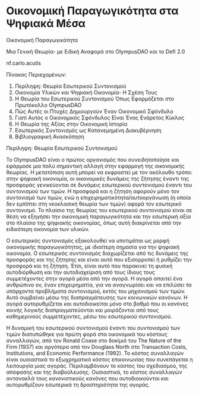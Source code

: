 # Οικονομική Παραγωγικότητα στα Ψηφιακά Μέσα

Οικονομική Παραγωγικότητα

Μια Γενική Θεωρία- με Ειδική Αναφορά στο OlympusDAO και το Defi 2.0

nf.carlo.acutis

Πίνακας Περιεχομένων:



1. Περίληψη: Θεωρία Εσωτερικού Συντονισμού
2. Οικονομία Υλικών και Ψηφιακή Οικονομία- Η Σχέση Τους
3. Η Θεωρία του Εσωτερικού Συντονισμού Όπως Εφαρμόζεται στο Πρωτόκολλο OlympusDAO
4. Πώς Αυτές οι Πτυχές Δημιουργούν Έναν Οικονομικό Σφόνδυλο
5. Γιατί Αυτός ο Οικονομικός Σφόνδυλος Είναι Ένας Ενάρετος Κύκλος
6. Η Θεωρία της Αξίας στην Οικονομική Ιστορία
7. Εσωτερικός Συντονισμός ως Κατανεμημένη Διακυβέρνηση
8. Βιβλιογραφική Ανασκόπηση

Περίληψη: Θεωρία Εσωτερικού Συντονισμού

Το OlympusDAO είναι ο πρώτος οργανισμός που συνειδητοποίησε και εφάρμοσε μια πολύ σημαντική αλλαγή στην εφαρμογή της οικονομικής θεωρίας. Η μετατόπιση αυτή μπορεί να εκφραστεί με τον ακόλουθο τρόπο: στην ψηφιακή οικονομία, οι οικονομικές δυνάμεις της ζήτησης έναντι της προσφοράς γενικεύονται σε δυνάμεις εσωτερικού συντονισμού έναντι του συντονισμού των τιμών. Η προσφορά και η ζήτηση αφορούν μόνο τον συντονισμό των τιμών, ενώ η επιχειρηματικότητα/αυτοοργάνωση (η οποία δεν εμπίπτει στη νεοκλασική θεωρία των τιμών) αφορά τον εσωτερικό συντονισμό. Το πλαίσιο της θεωρίας του εσωτερικού συντονισμού είναι σε θέση να εξηγήσει την οικονομική παραγωγικότητα και την εσωτερική αξία στο πλαίσιο της ψηφιακής οικονομίας, όπως αυτή διακρίνεται από την ειδικότερη οικονομία των υλικών.

Ο εσωτερικός συντονισμός εξακολουθεί να υποτιμάται ως μορφή οικονομικής παραγωγικότητας, με ιδιαίτερη σημασία για την ψηφιακή οικονομία. Ο εσωτερικός συντονισμός διαχωρίζεται από τις δυνάμεις της προσφοράς και της ζήτησης και είναι αυτό που εξισορροπεί ή ρυθμίζει την προσφορά και τη ζήτηση. Έτσι, είναι αυτό που παρακινεί τη φυσική αυτοδιόρθωση και την αυτοδιαχείριση από τους ίδιους τους συμμετέχοντες στην αγορά μέσα από την αγορά. Η αγορά απαιτεί ένα ανθρώπινο ον, έναν επιχειρηματία, για να αναγνωρίσει και να επιλύσει τα υπάρχοντα προβλήματα συντονισμού, εκτός του μηχανισμού των τιμών. Αυτό συμβαίνει μέσω της διαπραγμάτευσης των κοινωνικών κανόνων. Η αγορά αυτορυθμίζεται και αυτοδιοικείται μόνο στο βαθμό που οι κανόνες κοινής λογικής διαπραγματεύονται και μοιράζονται από τους καθημερινούς συμμετέχοντες, μέσω του εσωτερικού συντονισμού.

Η δυναμική του εσωτερικού συντονισμού έναντι του συντονισμού των τιμών διατυπώθηκε για πρώτη φορά στα οικονομικά του κόστους συναλλαγών, από τον Ronald Coase στο δοκίμιό του The Nature of the Firm (1937) και αργότερα από τον Douglass North στο Transaction Costs, Institutions, and Economic Performance (1992). Το κόστος συναλλαγών είναι ουσιαστικά το εξωχρηµατικό κόστος επικοινωνίας που συνεπάγεται η λειτουργία µιας αγοράς. Περιλαμβάνουν το κόστος του σχεδιασμού, της απόφασης και της διαβούλευσης. Ουσιαστικά, το κόστος συναλλαγών αντανακλά τους κανονιστικούς κανόνες που αυτοδιοικούνται και αυτορυθμίζουν εσωτερικά τη δραστηριότητα της αγοράς.
